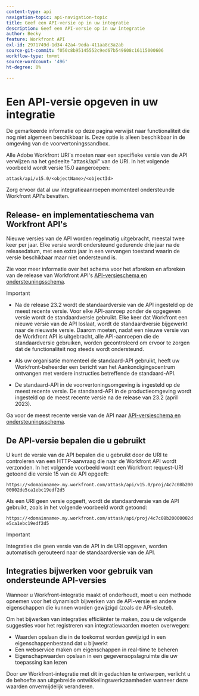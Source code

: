 ```yaml
---
content-type: api
navigation-topic: api-navigation-topic
title: Geef een API-versie op in uw integratie
description: Geef een API-versie op in uw integratie
author: Becky
feature: Workfront API
exl-id: 2971749d-1d34-42a4-9eda-411aa8c3a2ab
source-git-commit: f050c8b95145552c9ed67b549608c16115000606
workflow-type: tm+mt
source-wordcount: '496'
ht-degree: 0%

---
```


# Een API-versie opgeven in uw integratie

<span class="preview">De gemarkeerde informatie op deze pagina verwijst naar functionaliteit die nog niet algemeen beschikbaar is. Deze optie is alleen beschikbaar in de omgeving van de voorvertoningssandbox.</span>

Alle Adobe Workfront URI&#39;s moeten naar een specifieke versie van de API verwijzen na het gedeelte &quot;attask/api&quot; van de URI. In het volgende voorbeeld wordt versie 15.0 aangeroepen:

`attask/api/v15.0/<objectName>/<objectId>`

Zorg ervoor dat al uw integratieaanroepen momenteel ondersteunde Workfront API&#39;s bevatten.

## Release- en implementatieschema van Workfront API&#39;s

Nieuwe versies van de API worden regelmatig uitgebracht, meestal twee keer per jaar. Elke versie wordt ondersteund gedurende drie jaar na de releasedatum, met een extra jaar in een vervangen toestand waarin de versie beschikbaar maar niet ondersteund is.

Zie voor meer informatie over het schema voor het afbreken en afbreken van de release van Workfront API&#39;s [API-versieschema en ondersteuningsschema](../../wf-api/api/api-version-support-schedule.md).

>[!IMPORTANT]
>
>* Na de release 23.2 wordt de standaardversie van de API ingesteld op de meest recente versie. Voor elke API-aanroep zonder de opgegeven versie wordt de standaardversie gebruikt. Elke keer dat Workfront een nieuwe versie van de API loslaat, wordt de standaardversie bijgewerkt naar de nieuwste versie. Daarom moeten, nadat een nieuwe versie van de Workfront API is uitgebracht, alle API-aanroepen die de standaardversie gebruiken, worden gecontroleerd om ervoor te zorgen dat de functionaliteit nog steeds wordt ondersteund.
>
>* Als uw organisatie momenteel de standaard-API gebruikt, heeft uw Workfront-beheerder een bericht van het Aankondigingscentrum ontvangen met verdere instructies betreffende de standaard-API.
>
>* <span class="preview">De standaard-API in de voorvertoningsomgeving is ingesteld op de meest recente versie. De standaard-API in de productieomgeving wordt ingesteld op de meest recente versie na de release van 23.2 (april 2023)</span>.
>
>Ga voor de meest recente versie van de API naar [API-versieschema en ondersteuningsschema](../../wf-api/api/api-version-support-schedule.md).


## De API-versie bepalen die u gebruikt

U kunt de versie van de API bepalen die u gebruikt door de URI te controleren van een HTTP-aanvraag die naar de Workfront API wordt verzonden. In het volgende voorbeeld wordt een Workfront request-URI getoond die versie 15 van de API opgeeft:

`https://<domainname>.my.workfront.com/attask/api/v15.0/proj/4c7c08b20000002de5ca1ebc19edf2d5`

Als een URI geen versie opgeeft, wordt de standaardversie van de API gebruikt, zoals in het volgende voorbeeld wordt getoond:

`https://<domainname>.my.workfront.com/attask/api/proj/4c7c08b20000002de5ca1ebc19edf2d5`

>[!IMPORTANT]
>
> Integraties die geen versie van de API in de URI opgeven, worden automatisch gerouteerd naar de standaardversie van de API.

## Integraties bijwerken voor gebruik van ondersteunde API-versies

Wanneer u Workfront-integratie maakt of onderhoudt, moet u een methode opnemen voor het dynamisch bijwerken van de API-versie en andere eigenschappen die kunnen worden gewijzigd (zoals de API-sleutel).

Om het bijwerken van integraties efficiënter te maken, zou u de volgende suggesties voor het registreren van integratiewaarden moeten overwegen:

* Waarden opslaan die in de toekomst worden gewijzigd in een eigenschappenbestand dat u bijwerkt
* Een webservice maken om eigenschappen in real-time te beheren
* Eigenschapwaarden opslaan in een gegevensopslagruimte die uw toepassing kan lezen

Door uw Workfront-integratie met dit in gedachten te ontwerpen, verlicht u de behoefte aan uitgebreide ontwikkelingswerkzaamheden wanneer deze waarden onvermijdelijk veranderen.
